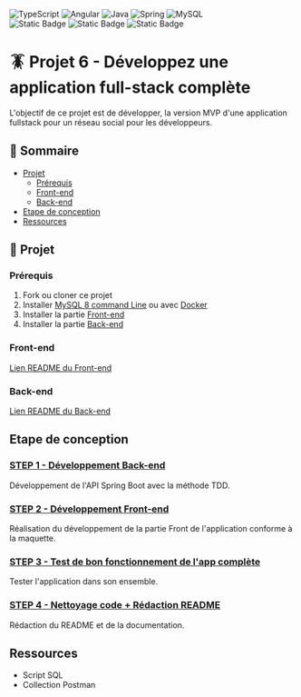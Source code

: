 ![TypeScript](https://img.shields.io/badge/typescript-%23007ACC.svg?style=for-the-badge&logo=typescript&logoColor=white)
![Angular](https://img.shields.io/badge/angular-%23DD0031.svg?style=for-the-badge&logo=angular&logoColor=white)
![Java](https://img.shields.io/badge/java-%23ED8B00.svg?style=for-the-badge&logo=openjdk&logoColor=white)
![Spring](https://img.shields.io/badge/spring-%236DB33F.svg?style=for-the-badge&logo=spring&logoColor=white)
![MySQL](https://img.shields.io/badge/mysql-4479A1.svg?style=for-the-badge&logo=mysql&logoColor=white)
<br/>
![Static Badge](https://img.shields.io/badge/19-Angular_version-red)
![Static Badge](https://img.shields.io/badge/23-JAVA_version-orange)
![Static Badge](https://img.shields.io/badge/3.3.4-Spring_Boot_version-gree)

# 🪳 Projet 6 - Développez une application full-stack complète

L'objectif de ce projet est de développer, la version MVP d'une application fullstack pour un réseau social pour les développeurs.

## 📖 Sommaire

- [Projet](#-projet)
    - [Prérequis](#prérequis)
    - [Front-end](#front-end)
    - [Back-end](#back-end)
- [Etape de conception](#etape-de-conception)
- [Ressources](#ressources)

## 📁 Projet

### Prérequis

1. Fork ou cloner ce projet
2. Installer [MySQL 8 command Line](https://openclassrooms.com/fr/courses/6971126-implementez-vos-bases-de-donnees-relationnelles-avec-sql/7152681-installez-le-sgbd-mysql) ou avec [Docker](https://spring.io/guides/gs/accessing-data-mysql)
3. Installer la partie [Front-end](#front-end)
4. Installer la partie [Back-end](#back-end)

### Front-end

[Lien README du Front-end](./front-mdd/README.md)

### Back-end

[Lien README du Back-end](./back-mdd/README.md)

## Etape de conception

### [STEP 1 - Développement Back-end](https://github.com/Tom-DevWeb/OC-DA_Angular_Java-P6_MDD/pull/1)

Développement de l'API Spring Boot avec la méthode TDD.

### [STEP 2 - Développement Front-end](https://github.com/Tom-DevWeb/OC-DA_Angular_Java-P6_MDD/pull/2)

Réalisation du développement de la partie Front de l'application conforme à la maquette.

### [STEP 3 - Test de bon fonctionnement de l'app complète](https://github.com/Tom-DevWeb/OC-DA_Angular_Java-P6_MDD/pull/3)

Tester l'application dans son ensemble.

### [STEP 4 - Nettoyage code + Rédaction README](https://github.com/Tom-DevWeb/OC-DA_Angular_Java-P6_MDD/pull/4)

Rédaction du README et de la documentation.

## Ressources

- Script SQL
- Collection Postman


